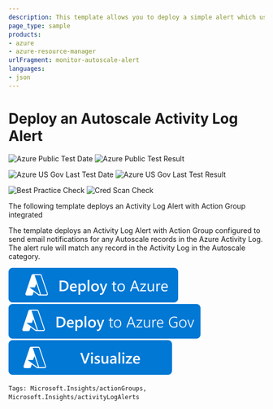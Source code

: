 ```yaml
---
description: This template allows you to deploy a simple alert which uses an action group to send email notifications for any Autoscale records in the Azure Activity Log
page_type: sample
products:
- azure
- azure-resource-manager
urlFragment: monitor-autoscale-alert
languages:
- json
---
```

# Deploy an Autoscale Activity Log Alert

![Azure Public Test Date](https://azurequickstartsservice.blob.core.windows.net/badges/demos/monitor-autoscale-alert/PublicLastTestDate.svg)
![Azure Public Test Result](https://azurequickstartsservice.blob.core.windows.net/badges/demos/monitor-autoscale-alert/PublicDeployment.svg)

![Azure US Gov Last Test Date](https://azurequickstartsservice.blob.core.windows.net/badges/demos/monitor-autoscale-alert/FairfaxLastTestDate.svg)
![Azure US Gov Last Test Result](https://azurequickstartsservice.blob.core.windows.net/badges/demos/monitor-autoscale-alert/FairfaxDeployment.svg)

![Best Practice Check](https://azurequickstartsservice.blob.core.windows.net/badges/demos/monitor-autoscale-alert/BestPracticeResult.svg)
![Cred Scan Check](https://azurequickstartsservice.blob.core.windows.net/badges/demos/monitor-autoscale-alert/CredScanResult.svg)

The following template deploys an Activity Log Alert with Action Group integrated

The template deploys an Activity Log Alert with Action Group configured to send email notifications for any Autoscale records in the Azure Activity Log. The alert rule will match any record in the Activity Log in the Autoscale category.

[![Deploy to Azure](https://raw.githubusercontent.com/Azure/azure-quickstart-templates/master/1-CONTRIBUTION-GUIDE/images/deploytoazure.svg?sanitize=true)](https://portal.azure.com/#create/Microsoft.Template/uri/https%3A%2F%2Fraw.githubusercontent.com%2FAzure%2Fazure-quickstart-templates%2Fmaster%2Fdemos%2Fmonitor-autoscale-alert%2Fazuredeploy.json)
[![Deploy To Azure US Gov](https://raw.githubusercontent.com/Azure/azure-quickstart-templates/master/1-CONTRIBUTION-GUIDE/images/deploytoazuregov.svg?sanitize=true)](https://portal.azure.us/#create/Microsoft.Template/uri/https%3A%2F%2Fraw.githubusercontent.com%2FAzure%2Fazure-quickstart-templates%2Fmaster%2Fdemos%2Fmonitor-autoscale-alert%2Fazuredeploy.json)
[![Visualize](https://raw.githubusercontent.com/Azure/azure-quickstart-templates/master/1-CONTRIBUTION-GUIDE/images/visualizebutton.svg?sanitize=true)](http://armviz.io/#/?load=https%3A%2F%2Fraw.githubusercontent.com%2FAzure%2Fazure-quickstart-templates%2Fmaster%2Fdemos%2Fmonitor-autoscale-alert%2Fazuredeploy.json)

`Tags: Microsoft.Insights/actionGroups, Microsoft.Insights/activityLogAlerts`
